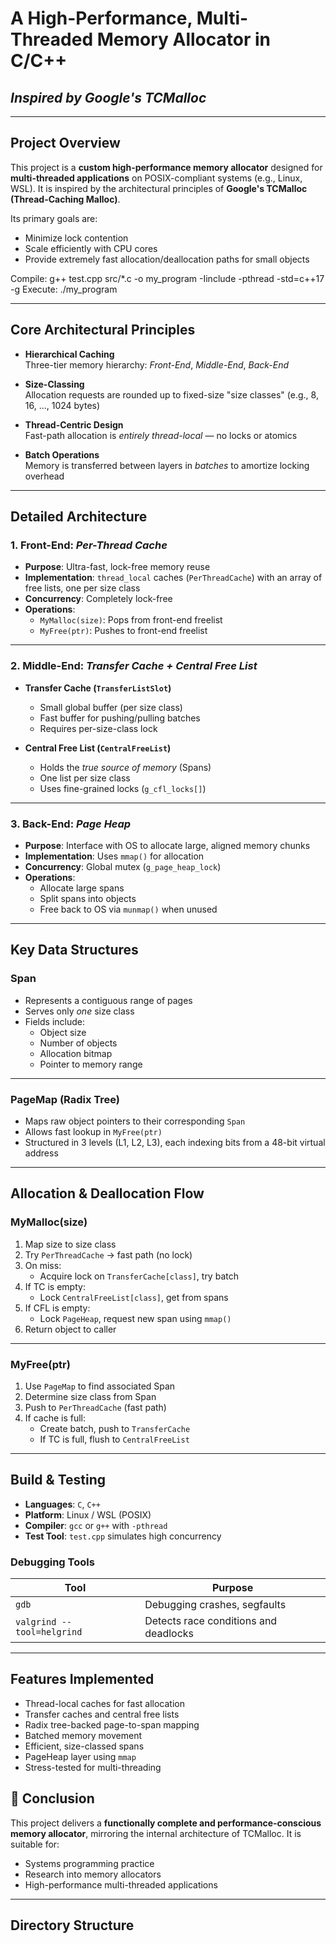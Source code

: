 # A High-Performance, Multi-Threaded Memory Allocator in C/C++
## *Inspired by Google's TCMalloc*

---

## Project Overview

This project is a **custom high-performance memory allocator** designed for **multi-threaded applications** on POSIX-compliant systems (e.g., Linux, WSL). It is inspired by the architectural principles of **Google's TCMalloc (Thread-Caching Malloc)**.

Its primary goals are:
- Minimize lock contention
- Scale efficiently with CPU cores
- Provide extremely fast allocation/deallocation paths for small objects

Compile: g++ test.cpp src/*.c -o my_program -Iinclude -pthread -std=c++17 -g
Execute: ./my_program

---

## Core Architectural Principles

- **Hierarchical Caching**  
  Three-tier memory hierarchy: *Front-End*, *Middle-End*, *Back-End*
  
- **Size-Classing**  
  Allocation requests are rounded up to fixed-size "size classes" (e.g., 8, 16, ..., 1024 bytes)

- **Thread-Centric Design**  
  Fast-path allocation is *entirely thread-local* — no locks or atomics

- **Batch Operations**  
  Memory is transferred between layers in *batches* to amortize locking overhead

---

## Detailed Architecture

### 1. Front-End: *Per-Thread Cache*

- **Purpose**: Ultra-fast, lock-free memory reuse  
- **Implementation**: `thread_local` caches (`PerThreadCache`) with an array of free lists, one per size class  
- **Concurrency**: Completely lock-free  
- **Operations**:
  - `MyMalloc(size)`: Pops from front-end freelist
  - `MyFree(ptr)`: Pushes to front-end freelist

---

### 2. Middle-End: *Transfer Cache + Central Free List*

- **Transfer Cache (`TransferListSlot`)**  
  - Small global buffer (per size class)  
  - Fast buffer for pushing/pulling batches  
  - Requires per-size-class lock  

- **Central Free List (`CentralFreeList`)**  
  - Holds the *true source of memory* (Spans)  
  - One list per size class  
  - Uses fine-grained locks (`g_cfl_locks[]`)

---

### 3. Back-End: *Page Heap*

- **Purpose**: Interface with OS to allocate large, aligned memory chunks  
- **Implementation**: Uses `mmap()` for allocation  
- **Concurrency**: Global mutex (`g_page_heap_lock`)  
- **Operations**:
  - Allocate large spans
  - Split spans into objects
  - Free back to OS via `munmap()` when unused

---

## Key Data Structures

### Span

- Represents a contiguous range of pages
- Serves only *one* size class
- Fields include:
  - Object size
  - Number of objects
  - Allocation bitmap
  - Pointer to memory range

---

### PageMap (Radix Tree)

- Maps raw object pointers to their corresponding `Span`
- Allows fast lookup in `MyFree(ptr)`
- Structured in 3 levels (L1, L2, L3), each indexing bits from a 48-bit virtual address

---

## Allocation & Deallocation Flow

### **MyMalloc(size)**

1. Map size to size class
2. Try `PerThreadCache` → fast path (no lock)
3. On miss:
   - Acquire lock on `TransferCache[class]`, try batch
4. If TC is empty:
   - Lock `CentralFreeList[class]`, get from spans
5. If CFL is empty:
   - Lock `PageHeap`, request new span using `mmap()`
6. Return object to caller

---

### **MyFree(ptr)**

1. Use `PageMap` to find associated Span
2. Determine size class from Span
3. Push to `PerThreadCache` (fast path)
4. If cache is full:
   - Create batch, push to `TransferCache`
   - If TC is full, flush to `CentralFreeList`

---

## Build & Testing

- **Languages**: `C`, `C++`
- **Platform**: Linux / WSL (POSIX)
- **Compiler**: `gcc` or `g++` with `-pthread`
- **Test Tool**: `test.cpp` simulates high concurrency

### Debugging Tools

| Tool | Purpose |
|------|---------|
| `gdb` | Debugging crashes, segfaults |
| `valgrind --tool=helgrind` | Detects race conditions and deadlocks |

---

## Features Implemented

- Thread-local caches for fast allocation
- Transfer caches and central free lists
- Radix tree-backed page-to-span mapping
- Batched memory movement
- Efficient, size-classed spans
- PageHeap layer using `mmap`
- Stress-tested for multi-threading

## 🏁 Conclusion

This project delivers a **functionally complete and performance-conscious memory allocator**, mirroring the internal architecture of TCMalloc. It is suitable for:

- Systems programming practice  
- Research into memory allocators  
- High-performance multi-threaded applications  

---
## Directory Structure

